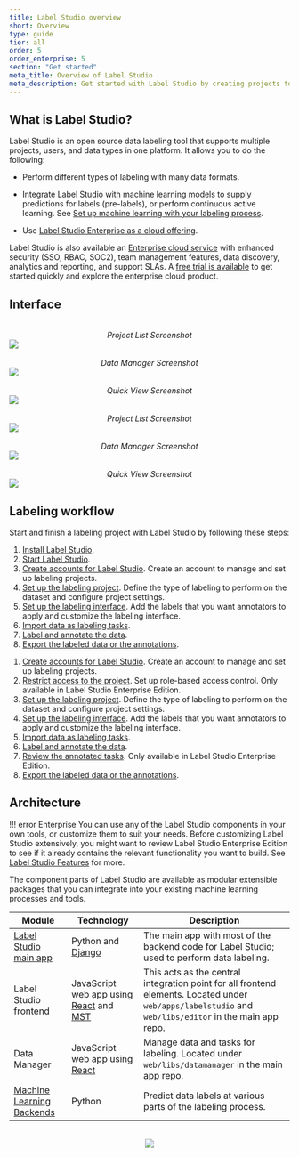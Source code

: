 ```yaml
---
title: Label Studio overview
short: Overview
type: guide
tier: all
order: 5
order_enterprise: 5
section: "Get started"
meta_title: Overview of Label Studio
meta_description: Get started with Label Studio by creating projects to label and annotate data for machine learning and data science models.
---
```


## What is Label Studio?

Label Studio is an open source data labeling tool that supports multiple projects, users, and data types in one platform. It allows you to do the following:

- Perform different types of labeling with many data formats.

- Integrate Label Studio with machine learning models to supply predictions for labels (pre-labels), or perform continuous active learning. See [Set up machine learning with your labeling process](ml).

<div class="enterprise-only">

- Use [Label Studio Enterprise as a cloud offering](https://humansignal.com/platform/).

</div>

<div class="opensource-only">

Label Studio is also available an [Enterprise cloud service](https://humansignal.com/platform/) with enhanced security (SSO, RBAC, SOC2), team management features, data discovery, analytics and reporting, and support SLAs. A [free trial is available](https://humansignal.com/free-trial) to get started quickly and explore the enterprise cloud product.

</div>

## Interface

<div class="opensource-only">

<br>
<center><i>Project List Screenshot</i></center>
<img class="make-intense-zoom" src="/images/terms/os/projects-min.png">
<br><br>
<center><i>Data Manager Screenshot</i></center>
<img class="make-intense-zoom" src="/images/terms/os/project--data-manager-min.png">
<br><br>
<center><i>Quick View Screenshot</i></center>
<img class="make-intense-zoom" src="/images/terms/os/project--data-manager--quick-view-min.png">

</div>

<div class="enterprise-only">

<br>
<center><i>Project List Screenshot</i></center>
<img class="make-intense-zoom" src="/images/terms/ent/workspace-min.png">
<br><br>
<center><i>Data Manager Screenshot</i></center>
<img class="make-intense-zoom" src="/images/terms/ent/project--data-manager-min.png">
<br><br>
<center><i>Quick View Screenshot</i></center>
<img class="make-intense-zoom" src="/images/terms/ent/project--data-manager--quick-view-min.png">

</div>



## Labeling workflow

Start and finish a labeling project with Label Studio by following these steps:

<div class="opensource-only">

1. [Install Label Studio](install.html).
2. [Start Label Studio](start.html).
3. [Create accounts for Label Studio](signup.html). Create an account to manage and set up labeling projects.
4. [Set up the labeling project](setup_project.html). Define the type of labeling to perform on the dataset and configure project settings.
5. [Set up the labeling interface](setup.html). Add the labels that you want annotators to apply and customize the labeling interface.
6. [Import data as labeling tasks](tasks.html).
7. [Label and annotate the data](labeling.html).
8. [Export the labeled data or the annotations](export.html).

</div>

<div class="enterprise-only">

1. [Create accounts for Label Studio](manage_users.html#Signup). Create an account to manage and set up labeling projects.
2. [Restrict access to the project](manage_users.html). Set up role-based access control. Only available in Label Studio Enterprise Edition.
3. [Set up the labeling project](setup_project.html). Define the type of labeling to perform on the dataset and configure project settings.
4. [Set up the labeling interface](setup.html). Add the labels that you want annotators to apply and customize the labeling interface.
5. [Import data as labeling tasks](tasks.html).
6. [Label and annotate the data](labeling.html).
7. [Review the annotated tasks](quality.html). Only available in Label Studio Enterprise Edition.
8. [Export the labeled data or the annotations](export.html).

</div>

## Architecture

<div class="opensource-only">

!!! error Enterprise
    You can use any of the Label Studio components in your own tools, or customize them to suit your needs. Before customizing Label Studio extensively, you might want to review Label Studio Enterprise Edition to see if it already contains the relevant functionality you want to build. See [Label Studio Features](https://labelstud.io/guide/label_studio_compare.html) for more.

</div>

The component parts of Label Studio are available as modular extensible packages that you can integrate into your existing machine learning processes and tools.


| Module   | Technology      | Description      |
| --------------- | ----------------------------- | ------------------------------------------------------------- |
| [Label Studio main app](https://github.com/HumanSignal/label-studio/)     | Python and [Django](https://www.djangoproject.com/)    | The main app with most of the backend code for Label Studio; used to perform data labeling.    |
| Label Studio frontend       | JavaScript web app using [React](https://reactjs.org/) and [MST](https://github.com/mobxjs/mobx-state-tree) | This acts as the central integration point for all frontend elements. Located under `web/apps/labelstudio`  and `web/libs/editor` in the main app repo.              |
| Data Manager      | JavaScript web app using [React](https://reactjs.org/)     | Manage data and tasks for labeling.  Located under `web/libs/datamanager` in the main app repo.                         |
| [Machine Learning Backends](https://github.com/HumanSignal/label-studio-ml-backend) | Python   | Predict data labels at various parts of the labeling process. |

<br>
<div style="margin:auto; text-align:center;"><img src="/images/ls-modules-scheme.png" style="opacity: 0.8"/></div>




